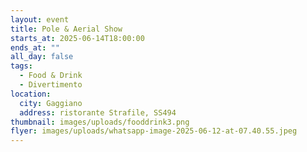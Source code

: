 ```yaml
---
layout: event
title: Pole & Aerial Show
starts_at: 2025-06-14T18:00:00
ends_at: ""
all_day: false
tags:
  - Food & Drink
  - Divertimento
location:
  city: Gaggiano
  address: ristorante Strafile, SS494
thumbnail: images/uploads/fooddrink3.png
flyer: images/uploads/whatsapp-image-2025-06-12-at-07.40.55.jpeg
---
```

